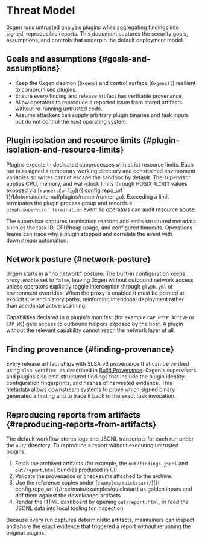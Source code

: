 # Threat Model

0xgen runs untrusted analysis plugins while aggregating findings into signed,
reproducible reports. This document captures the security goals, assumptions, and
controls that underpin the default deployment model.

## Goals and assumptions {#goals-and-assumptions}

- Keep the 0xgen daemon (`0xgend`) and control surface (`0xgenctl`) resilient to
  compromised plugins.
- Ensure every finding and release artifact has verifiable provenance.
- Allow operators to reproduce a reported issue from stored artifacts without
  re-running untrusted code.
- Assume attackers can supply arbitrary plugin binaries and task inputs but do not
  control the host operating system.

## Plugin isolation and resource limits {#plugin-isolation-and-resource-limits}

Plugins execute in dedicated subprocesses with strict resource limits. Each run is
assigned a temporary working directory and constrained environment variables so writes
cannot escape the sandbox by default. The supervisor applies CPU, memory, and
wall-clock limits through POSIX `RLIMIT` values exposed via
[`runner.Config`]({{ config.repo_url }}/blob/main/internal/plugins/runner/runner.go). Exceeding a limit terminates
the plugin process group and records a `glyph.supervisor.termination` event so
operators can audit resource abuse.

The supervisor captures termination reasons and emits structured metadata such as the
task ID, CPU/heap usage, and configured timeouts. Operations teams can trace why a
plugin stopped and correlate the event with downstream automation.

## Network posture {#network-posture}

0xgen starts in a "no network" posture. The built-in configuration keeps
`proxy.enable` set to `false`, leaving 0xgen without outbound network access unless
operators explicitly toggle interception through `glyph.yml` or environment overrides.
When the proxy is enabled it must be pointed at explicit rule and history paths,
reinforcing intentional deployment rather than accidental active scanning.

Capabilities declared in a plugin's manifest (for example `CAP_HTTP_ACTIVE` or
`CAP_WS`) gate access to outbound helpers exposed by the host. A plugin without the
relevant capability cannot reach the network layer at all.

## Finding provenance {#finding-provenance}

Every release artifact ships with SLSA v3 provenance that can be verified using
`slsa-verifier`, as described in [Build Provenance](provenance.md). 0xgen's supervisors
and plugins also emit structured findings that include the plugin identity,
configuration fingerprints, and hashes of harvested evidence. This metadata allows
downstream systems to prove which signed binary generated a finding and to trace it
back to the exact task invocation.

## Reproducing reports from artifacts {#reproducing-reports-from-artifacts}

The default workflow stores logs and JSONL transcripts for each run under the `out/`
directory. To reproduce a report without executing untrusted plugins:

1. Fetch the archived artifacts (for example, the `out/findings.jsonl` and
   `out/report.html` bundles produced in CI).
2. Validate the provenance or checksums attached to the archive.
3. Use the reference copies under [`examples/quickstart/`]({{ config.repo_url }}/tree/main/examples/quickstart)
   as golden inputs and diff them against the downloaded artifacts.
4. Render the HTML dashboard by opening `out/report.html`, or feed the JSONL data into
   local tooling for inspection.

Because every run captures deterministic artifacts, maintainers can inspect and share
the exact evidence that triggered a report without rerunning the original plugins.

